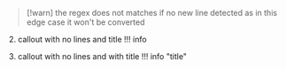 > [!warn]
> the regex does not matches if no new line detected
> as in this edge case
> it won't be converted

2. callout with no lines and title
!!! info


3. callout with no lines and with title
!!! info "title"

